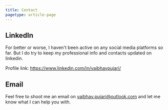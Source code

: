 ```yaml
---
title: Contact
pagetype: article-page
---
```

## LinkedIn
For better or worse, I haven't been active on any social media platforms so far. But I do try to keep my professional info and contacts updated on linkedin.

Profile link: https://www.linkedin.com/in/vaibhavpujari/

## Email
Feel free to shoot me an email on [vaibhav.pujari@outlook.com](mailto:vaibhav.pujari@outlook.com) and let me know what I can help you with.
